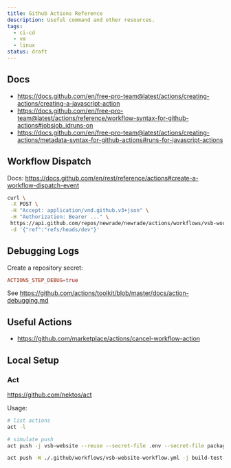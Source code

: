 ```yaml
---
title: Github Actions Reference
description: Useful command and other resources.
tags:
  - ci-cd
  - vm
  - linux
status: draft
---
```


<DocHeader props={props}/>

## Docs

- https://docs.github.com/en/free-pro-team@latest/actions/creating-actions/creating-a-javascript-action
- https://docs.github.com/en/free-pro-team@latest/actions/reference/workflow-syntax-for-github-actions#jobsjob_idruns-on
- https://docs.github.com/en/free-pro-team@latest/actions/creating-actions/metadata-syntax-for-github-actions#runs-for-javascript-actions

## Workflow Dispatch

Docs:
https://docs.github.com/en/rest/reference/actions#create-a-workflow-dispatch-event

```bash
curl \
 -X POST \
 -H "Accept: application/vnd.github.v3+json" \
 -H "Authorization: Bearer ..." \
 https://api.github.com/repos/newrade/newrade/actions/workflows/vsb-workflow.yml/dispatches \
 -d '{"ref":"refs/heads/dev"}'
```

## Debugging Logs

Create a repository secret:

```conf
ACTIONS_STEP_DEBUG=true
```

See https://github.com/actions/toolkit/blob/master/docs/action-debugging.md

## Useful Actions

- https://github.com/marketplace/actions/cancel-workflow-action

## Local Setup

### Act

https://github.com/nektos/act

Usage:

```bash
# list actions
act -l

# simulate push
act push -j vsb-website --reuse --secret-file .env --secret-file packages/website/.env

act push -W ./.github/workflows/vsb-website-workflow.yml -j build-test-deploy --reuse --secret-file .env --secret-file ./packages/vsb-website/.env --insecure-secrets
```
